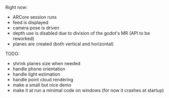 Right now:

- ARCore session runs
- feed is displayed
- camera pose is driven
- depth use is disabled due to division of the godot's MR (API to be reworked)
- planes are created (both vertical and horizontal)

TODO:

- shrink planes size when needed
- handle phone orientation
- handle light estimation
- handle point cloud rendering
- make a small but nice demo
- make it at run a minimal code on windows (for now it crashes at startup)
